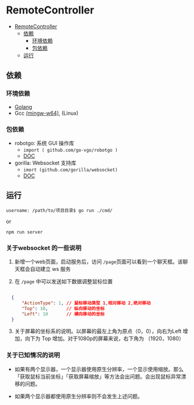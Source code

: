 # RemoteController

<!-- TOC -->

- [RemoteController](#remotecontroller)
  - [依赖](#依赖)
    - [环境依赖](#环境依赖)
    - [包依赖](#包依赖)
  - [运行](#运行)

<!-- /TOC -->

## 依赖

### 环境依赖

- [Golang](https://golang.org/dl/)
- Gcc [(mingw-w64)](http://mingw-w64.org/doku.php), (Linux)

### 包依赖

- robotgo: 系统 GUI 操作库
  - `import ( github.com/go-vgo/robotgo )`
  - [DOC](https://github.com/go-vgo/robotgo/blob/master/README_zh.md)
- gorilla: Websocket 支持库
  - `imort (github.com/gorilla/websocket)`
  - [DOC](https://pkg.go.dev/github.com/gorilla/websocket)

## 运行

```shell
username: /path/to/项目目录$ go run ./cmd/
```

or

```shell
npm run server
```

### 关于websocket 的一些说明

1. 新增一个web页面，启动服务后，访问 ` /page `页面可以看到一个聊天框。该聊天框会自动建立 ws 服务

2. 在 ` /page ` 中可以发送如下数据调整鼠标位置

```json

  {
      "ActionType": 1, // 鼠标移动类型 1,相对移动 2,绝对移动
      "Top": 10,       // 纵向移动的坐标
      "Left": 10       // 横向移动的坐标
  }

```

3. 关于屏幕的坐标系的说明。以屏幕的最左上角为原点（0，0），向右为Left 增加，向下为 Top 增加。对于1080p的屏幕来说，右下角为 （1920，1080）

### 关于已知情况的说明

- 如果有两个显示器，一个显示器使用原生分辨率，一个显示使用缩放。那么「获取鼠标当前坐标」「获取屏幕缩放」等方法会出问题。会出现鼠标异常漂移的问题。

- 如果两个显示器都使用原生分辨率则不会发生上述问题。
